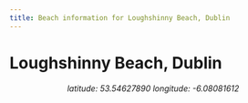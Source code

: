 ```yaml
---
title: Beach information for Loughshinny Beach, Dublin
---
```

# Loughshinny Beach, Dublin 

<div align="center"><i>latitude: 53.54627890 longitude: -6.08081612</i></div>
